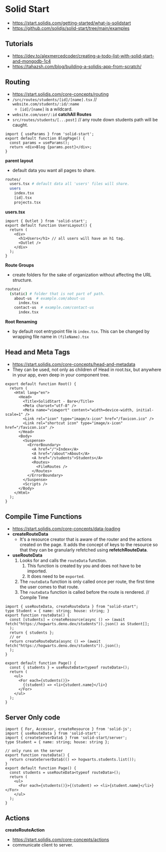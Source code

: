# Solid Start

- <https://start.solidjs.com/getting-started/what-is-solidstart>
- <https://github.com/solidjs/solid-start/tree/main/examples>

## Tutorials

- <https://dev.to/alexmercedcoder/creating-a-todo-list-with-solid-start-and-mongodb-1c4>
- <https://tahazsh.com/blog/building-a-solidjs-app-from-scratch/>

## Routing

- <https://start.solidjs.com/core-concepts/routing>
- `/src/routes/students/[id]/[name].tsx` // `website.com/students/:id/:name`
  - `[id]/[name]` is a wildcard.
- `website.com/user/:id`
  **catchAll Routes**
- `src/routes/students/[...post]` // any route down students path will be caught.

```tsx
import { useParams } from 'solid-start';
export default function BlogPage() {
  const params = useParams();
  return <div>Blog {params.post}</div>;
}
```

**parent layout**

- default data you want all pages to share.

```sh
routes/
  users.tsx # default data all 'users' files will share.
  users
    index.tsx
    [id].tsx
    projects.tsx
```

**users.tsx**

```tsx
import { Outlet } from 'solid-start';
export default function UsersLayout() {
  return (
    <div>
      <h1>Users</h1> // all users will have an h1 tag.
      <Outlet />
    </div>
  );
}
```

**Route Groups**

- create folders for the sake of organization without affecting the URL structure.

```sh
routes/
  (static) # folder that is not part of path.
    about-us  # example.com/about-us
      index.tsx
    contact-us  # example.com/contact-us
      index.tsx
```

**Root Renaming**

- by default root entrypoint file is `index.tsx`. This can be changed by wrapping file name in `(fileName).tsx`

## Head and Meta Tags

- <https://start.solidjs.com/core-concepts/head-and-metadata>
- They can be used, not only as children of Head in root.tsx, but anywhere in your app, even deep in your component tree.

```tsx
export default function Root() {
  return (
    <Html lang="en">
      <Head>
        <Title>SolidStart - Bare</Title>
        <Meta charset="utf-8" />
        <Meta name="viewport" content="width=device-width, initial-scale=1" />
        <Link rel="icon" type="image/x-icon" href="/favicon.ico" />
        <Link rel="shortcut icon" type="image/x-icon" href="/favicon.ico" />
      </Head>
      <Body>
        <Suspense>
          <ErrorBoundary>
            <A href="/">Index</A>
            <A href="/about">About</A>
            <A href="/students">Students</A>
            <Routes>
              <FileRoutes />
            </Routes>
          </ErrorBoundary>
        </Suspense>
        <Scripts />
      </Body>
    </Html>
  );
}
```

## Compile Time Functions

- <https://start.solidjs.com/core-concepts/data-loading>
- **createRouteData**
  - It's a resource creator that is aware of the router and the actions created on the page. It adds the concept of keys to the resource so that they can be granularly refetched using **refetchRouteData**.
- **useRouteData**
  1. Looks for and calls the `routeData` function.
     1. This function is created by you and does not have to be imported.
     2. It does need to be `exported`.
  2. The `routeData` function is only called once per route, the first time the user comes to that route.
  3. The `routeData` function is called before the route is rendered. // Compile Time

```tsx
import { useRouteData, createRouteData } from "solid-start"; 
type Student = { name: string; house: string; } 
export function routeData() {
  const [students] = createResource(async () => (await fetch("https://hogwarts.deno.dev/students")).json() as Student[];
  ); 
  return { students };
  // or
  return createRouteData(async () => (await fetch("https://hogwarts.deno.dev/students")).json();
  );
}

export default function Page() {
  const { students } = useRouteData<typeof routeData>(); 
  return (
    <ul>
      <For each={students()}>
        {(student) => <li>{student.name}</li>}
      </For>
    </ul>
  );
}
```

## Server Only code

```tsx
import { For, Accessor, createResource } from 'solid-js';
import { useRouteData } from 'solid-start';
import { createServerData$ } from 'solid-start/server';
type Student = { name: string; house: string };

// only runs on the server
export function routeData() {
  return createServerData$(() => hogwarts.students.list());
}
export default function Page() {
  const students = useRouteData<typeof routeData>();
  return (
    <ul>
      <For each={students()}>{(student) => <li>{student.name}</li>}</For>
    </ul>
  );
}
```

## Actions

**createRouteAction**

- <https://start.solidjs.com/core-concepts/actions>
- communicate client to server.
